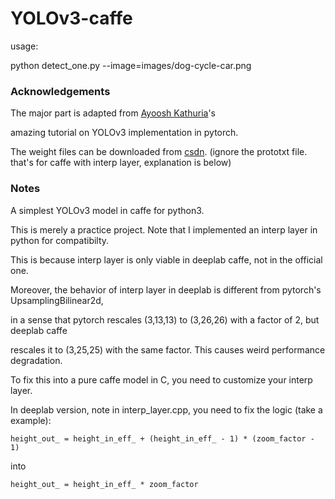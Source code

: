 # YOLOv3-caffe

usage: 

python detect_one.py --image=images/dog-cycle-car.png

### Acknowledgements

The major part is adapted from [Ayoosh Kathuria](https://github.com/ayooshkathuria)'s

amazing tutorial on YOLOv3 implementation in pytorch. 

The weight files can be downloaded from [csdn](https://download.csdn.net/download/jason_ranger/10452595).
(ignore the prototxt file. that's for caffe with interp layer, explanation is below)

### Notes

A simplest YOLOv3 model in caffe for python3.

This is merely a practice project. Note that I implemented an interp layer in python for compatibilty.

This is because interp layer is only viable in deeplab caffe, not in the official one. 

Moreover, the behavior of interp layer in deeplab is different from pytorch's UpsamplingBilinear2d,

in a sense that pytorch rescales (3,13,13) to (3,26,26) with a factor of 2, but deeplab caffe 

rescales it to (3,25,25) with the same factor. This causes weird performance degradation.

To fix this into a pure caffe model in C, you need to customize your interp layer.

In deeplab version, note in interp_layer.cpp, you need to fix the logic (take a example):

`height_out_ = height_in_eff_ + (height_in_eff_ - 1) * (zoom_factor - 1)`

into

`height_out_ = height_in_eff_ * zoom_factor`

